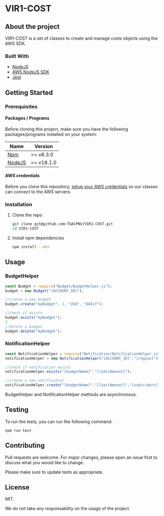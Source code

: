 # VIR1-COST
## About the project
VIR1-COST is a set of classes to create and manage costs objects using the AWS SDK.

### Built With

* [NodeJS](https://nodejs.org)
* [AWS NodeJS SDK](https://aws.amazon.com/fr/sdk-for-javascript)
* [Jest](https://jestjs.io)

## Getting Started
###  Prerequisites
#### Packages / Programs
Before cloning this project, make sure you have the following packages/programs installed on your system:

| **Name** | **Version** |
|----------|-------------|
| [Npm](https://www.npmjs.com)      | \>= v8.3.0  |
| [NodeJS](https://nodejs.org)  | \>= v18.1.0 |

#### AWS credentials
Before you clone this repository, [setup your AWS credentials](https://docs.aws.amazon.com/cli/latest/userguide/cli-configure-files.html) so our classes can connect to the AWS servers.

### Installation

1. Clone the repo
   ```sh
   git clone git@github.com:TGACPNV/VIR1-COST.git
   cd VIR1-COST
   ```

2. Install npm dependencies
    ```sh
    npm install --dev
    ```

## Usage
### BudgetHelper
```javascript
const Budget = require("Budget/BudgetHelper.js");
budget = new Budget("[ACCOUNT_ID]");

//create a new budget
budget.create("myBudget", 1, "USD", "DAILY");

//check if exists
budget.exists("myBudget");
1
//delete a budget
budget.delete("myBudget");
```
### NotificationHelper
```javascript
const NotificationHelper = require("Notification/NotificationHelper.js");
notificationHelper = new NotificationHelper("[ACCOUNT_ID]","[region]");

//check if notification exists
notificationHelper.exists("[budgetName]","[limitAmount]");

//create a new notification
notificationHelper.create("[budgetName]","[limitAmount]","[subcribers]");;
```
BudgetHelper and NotificationHelper methods are asynchronous.
## Testing
To run the tests, you can run the following command:

```npm run test```

## Contributing
Pull requests are welcome. For major changes, please open an issue first to discuss what you would like to change.

Please make sure to update tests as appropriate.

## License
MIT.

We do not take any responsability on the usage of the project.